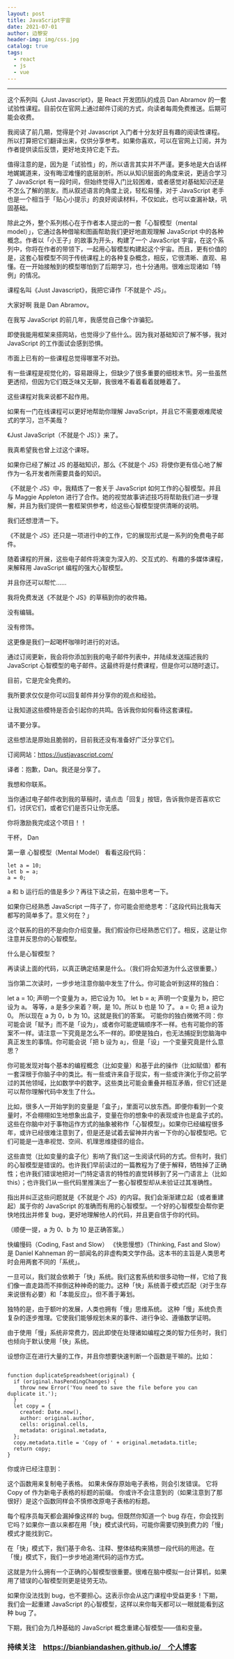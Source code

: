 ```yaml
---
layout: post
title: JavaScript宇宙
date: 2021-07-01
author: 边黎安
header-img: img/css.jpg
catalog: true
tags:
  - react
  - js
  - vue
---
```


---

这个系列叫《Just Javascript》，是 React 开发团队的成员 Dan Abramov 的一套试验性课程。目前仅在官网上通过邮件订阅的方式，向读者每周免费推送。后期可能会收费。

我阅读了前几期，觉得是个对 Javascript 入门者十分友好且有趣的阅读性课程。所以打算把它们翻译出来，仅供分享参考。如果你喜欢，可以在官网上订阅，并为作者提供读后反馈，更好地支持它走下去。

值得注意的是，因为是「试验性」的，所以语言其实并不严谨。更多地是大白话样地娓娓道来，没有晦涩难懂的底层剖析。所以从知识层面的角度来说，更适合学习了 JavaScript 有一段时间，但始终觉得入门比较困难，或者感觉对基础知识还是不怎么了解的朋友。而从叙述语言的角度上说，轻松易懂，对于 JavaScript 老手也是一个相当于「贴心小提示」的良好阅读材料，不仅如此，也可以查漏补缺，巩固基础。

除此之外，整个系列核心在于作者本人提出的一套「心智模型（mental model）」，它通过各种借喻和图画帮助我们更好地直观理解 JavaScript 中的各种概念。作者以「小王子」的故事为开头，构建了一个 JavaScript 宇宙，在这个系列中，你将在作者的带领下，一起用心智模型构建起这个宇宙。而且，更有价值的是，这套心智模型不同于传统课程上的各种复杂概念，相反，它很清晰、直观、易懂。在一开始接触到的模型哪怕到了后期学习，也十分通用。很难出现诸如「特例」的情况。

课程名叫《Just Javascript》，我把它译作「不就是个 JS」。

大家好啊
我是 Dan Abramov。

在我写 JavaScript 的前几年，我感觉自己像个诈骗犯。

即使我能用框架来搭网站，也觉得少了些什么。因为我对基础知识了解不够，我对 JavaScript 的工作面试会感到恐惧。

市面上已有的一些课程总觉得哪里不对劲。

有一些课程是视觉化的，容易跟得上，但缺少了很多重要的细枝末节。另一些虽然更透彻，但因为它们既乏味又无聊，我很难不看着看着就睡着了。

这些课程对我来说都不起作用。

如果有一门在线课程可以更好地帮助你理解 JavaScript，并且它不需要艰难爬坡式的学习，岂不美哉？

《Just JavaScript（不就是个 JS）》来了。

我真希望我也曾上过这个课呀。

如果你已经了解过 JS 的基础知识，那么《不就是个 JS》将使你更有信心地了解作为一名开发者所需要具备的知识。

《不就是个 JS》中，我精炼了一套关于 JavaScript 如何工作的心智模型。并且与 Maggie Appleton 进行了合作。她的视觉故事讲述技巧将帮助我们进一步理解，并且为我们提供一套框架供参考，给这些心智模型提供清晰的说明。

我们还想澄清一下。

《不就是个 JS》还只是一项进行中的工作，它的展现形式是一系列的免费电子邮件。

随着课程的开展，这些电子邮件将演变为深入的、交互式的、有趣的多媒体课程，来解释用 JavaScript 编程的强大心智模型。

并且你还可以帮忙……

我将免费发送《不就是个 JS》的草稿到你的收件箱。

没有编辑。

没有修饰。

这更像是我们一起喝杯咖啡时进行的对话。

通过订阅更新，我会将你添加到我的电子邮件列表中，并陆续发送描述我的 JavaScript 心智模型的电子邮件。这最终将是付费课程，但是你可以随时退订。

目前，它是完全免费的。

我所要求仅仅是你可以回复邮件并分享你的观点和经验。

让我知道这些模特是否会引起你的共鸣。告诉我你如何看待这套课程。

请不要分享。

这些想法是原始且脆弱的，目前我还没有准备好广泛分享它们。

订阅网站：https://justjavascript.com/

译者：抱歉，Dan。我还是分享了。

我想和你联系。

当你通过电子邮件收到我的草稿时，请点击「回复」按钮，告诉我你是否喜欢它们，讨厌它们，或者它们是否只让你无感。

你将激励我完成这个项目！！

干杯， Dan

第一章 心智模型（Mental Model）
看看这段代码：

```
let a = 10;
let b = a;
a = 0;

```

a 和 b 运行后的值是多少？再往下读之前，在脑中思考一下。

如果你已经熟悉 JavaScript 一阵子了，你可能会拒绝思考：「这段代码比我每天都写的简单多了。意义何在？」

这个联系的目的不是向你介绍变量。我们假设你已经熟悉它们了。相反，这是让你注意并反思你的心智模型。

什么是心智模型？

再读读上面的代码，以真正确定结果是什么。（我们将会知道为什么这很重要。）

当你第二次读时，一步步地注意你脑中发生了什么。你可能会听到这样的独白：

let a = 10;
声明一个变量为 a，把它设为 10。
let b = a;
声明一个变量为 b，把它设为 a。
等等，a 是多少来着？啊，是 10。所以 b 也是 10 了。
a = 0;
把 a 设为 0。
所以现在 a 为 0，b 为 10。这就是我们的答案。
可能你的独白微微不同：你可能会说「赋予」而不是「设为」，或者你可能逻辑顺序不一样。也有可能你的答案不一样。请注意一下究竟是怎么不一样的。即使是独白，也无法捕捉到您脑海中真正发生的事情。你可能会说「把 b 设为 a」，但是「设」一个变量究竟是什么意思？

你可能发现对每个基本的编程概念（比如变量）和基于此的操作（比如赋值）都有一套深根于你脑子中的类比。有一些或许来自于现实，有一些或许演化于你之前学过的其他领域，比如数学中的数字。这些类比可能会重叠并相互矛盾，但它们还是可以帮你理解代码中发生了什么。

比如，很多人一开始学到的变量是「盒子」，里面可以放东西。即便你看到一个变量时，不会栩栩如生地想象出盒子，变量在你的想象中的表现或许也是盒子式的。这些在你脑中对于事物运作方式的抽象被称作「心智模型」。如果你已经编程很多年，或许已经很难注意到了，但是还是试着去留神并内省一下你的心智模型吧。它们可能是一连串视觉、空间、机理思维捷径的组合。

这些直觉（比如变量的盒子化）影响了我们这一生阅读代码的方式。但有时，我们的心智模型是错误的。也许我们早前读过的一篇教程为了便于解释，牺牲掉了正确性；也许我们错误地把对一门特定语言的特性的直觉转移到了另一门语言上（比如 this）；也许我们从一些代码里推演出了一套心智模型却从未验证过其准确性。

指出并纠正这些问题就是《不就是个 JS》的内容。我们会渐渐建立起（或者重建起）属于你的 JavaScript 的准确而有用的心智模型。一个好的心智模型会帮你更快地找出并修复 bug，更好地理解他人的代码，并且更自信于你的代码。

（顺便一提，a 为 0、b 为 10 是正确答案。）

快编慢码（Coding, Fast and Slow）
《快思慢想》（Thinking, Fast and Slow）是 Daniel Kahneman 的一部闻名的非虚构类文学作品。这本书的主旨是人类思考时会用两套不同的「系统」。

一旦可以，我们就会依赖于「快」系统。我们这套系统和很多动物一样，它给了我们像一直走路而不摔倒这种神奇的能力。这种「快」系统善于模式匹配（对于生存来说很有必要）和「本能反应」。但不善于筹划。

独特的是，由于额叶的发展，人类也拥有「慢」思维系统。 这种「慢」系统负责复杂的逐步推理。它使我们能够规划未来的事件、进行争论、遵循数学证明。

由于使用「慢」系统非常费力，因此即使在处理诸如编程之类的智力任务时，我们也倾向于默认使用「快」系统。

设想你正在进行大量的工作，并且你想要快速判断一个函数是干嘛的。比如：

```

function duplicateSpreadsheet(original) {
  if (original.hasPendingChanges) {
    throw new Error('You need to save the file before you can duplicate it.');
  }
  let copy = {
    created: Date.now(),
    author: original.author,
    cells: original.cells,
    metadata: original.metadata,
  };
  copy.metadata.title = 'Copy of ' + original.metadata.title;
  return copy;
}
```

你或许已经注意到：

这个函数用来复制电子表格。
如果未保存原始电子表格，则会引发错误。
它将 Copy of 作为新电子表格的标题的前缀。
你或许不会注意到的（如果注意到了那很好）是这个函数同样会不慎修改原电子表格的标题。

每个程序员每天都会漏掉像这样的 bug。但既然你知道一个 bug 存在，你会找到它吗？如果你一直以来都在用「快」模式读代码，可能你需要切换到费力的「慢」模式才能找到它。

在「快」模式下，我们基于命名、注释、整体结构来猜想一段代码的用途。在「慢」模式下，我们一步步地追溯代码的运作方式。

这就是为什么拥有一个正确的心智模型很重要。很难在脑中模拟一台计算机，如果用了错误的心智模型则更是徒劳无功。

如果你没法找到 bug，也不要担心。这表示你会从这门课程中受益更多！下期，我们会一起重建 JavaScript 的心智模型，这样以来你每天都可以一眼就能看到这种 bug 了。

下期，我们会为几种基础的 JavaScript 概念重建心智模型——值和变量。

### 持续关注　https://bianbiandashen.github.io/　个人博客
